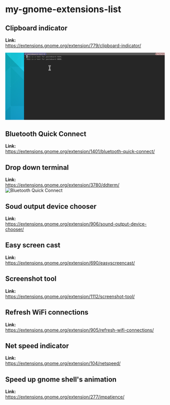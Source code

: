 # my-gnome-extensions-list

## Clipboard indicator

**Link:**  
https://extensions.gnome.org/extension/779/clipboard-indicator/

![Clipboard indicator](./gif/clipboard-indicator.gif)

## Bluetooth Quick Connect

**Link:**  
https://extensions.gnome.org/extension/1401/bluetooth-quick-connect/

## Drop down terminal

**Link:**  
https://extensions.gnome.org/extension/3780/ddterm/
![Bluetooth Quick Connect](./gif/drop-down-terminal.gif)

## Soud output device chooser

**Link:**  
https://extensions.gnome.org/extension/906/sound-output-device-chooser/

## Easy screen cast

**Link:**  
https://extensions.gnome.org/extension/690/easyscreencast/

## Screenshot tool

**Link:**  
https://extensions.gnome.org/extension/1112/screenshot-tool/

## Refresh WiFi connections

**Link:**  
https://extensions.gnome.org/extension/905/refresh-wifi-connections/

## Net speed indicator

**Link:**  
https://extensions.gnome.org/extension/104/netspeed/

## Speed up gnome shell's animation

**Link:**  
https://extensions.gnome.org/extension/277/impatience/
